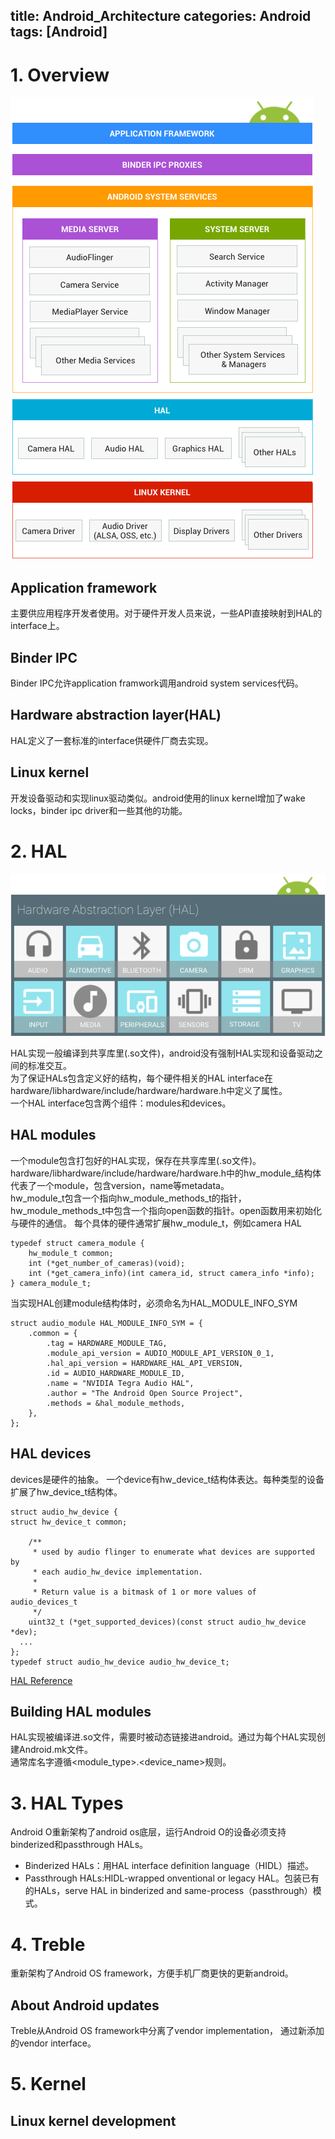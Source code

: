title: Android_Architecture
categories: Android
tags: [Android]
---

# 1. Overview
![](/images/ape_fwk_all.png)

## Application framework
主要供应用程序开发者使用。对于硬件开发人员来说，一些API直接映射到HAL的interface上。

## Binder IPC
Binder IPC允许application framwork调用android system services代码。

## Hardware abstraction layer(HAL)
HAL定义了一套标准的interface供硬件厂商去实现。

## Linux kernel
开发设备驱动和实现linux驱动类似。android使用的linux kernel增加了wake locks，binder ipc driver和一些其他的功能。

# 2. HAL
![](/images/ape_fwk_hal.png)

HAL实现一般编译到共享库里(.so文件)，android没有强制HAL实现和设备驱动之间的标准交互。   
为了保证HALs包含定义好的结构，每个硬件相关的HAL interface在hardware/libhardware/include/hardware/hardware.h中定义了属性。   
一个HAL interface包含两个组件：modules和devices。

## HAL modules
一个module包含打包好的HAL实现，保存在共享库里(.so文件)。   
hardware/libhardware/include/hardware/hardware.h中的hw_module_结构体代表了一个module，包含version，name等metadata。  
hw\_module\_t包含一个指向hw\_module\_methods\_t的指针，hw\_module\_methods\_t中包含一个指向open函数的指针。open函数用来初始化与硬件的通信。
每个具体的硬件通常扩展hw\_module\_t，例如camera HAL

	typedef struct camera_module {
    	hw_module_t common;
    	int (*get_number_of_cameras)(void);
    	int (*get_camera_info)(int camera_id, struct camera_info *info);
	} camera_module_t;

当实现HAL创建module结构体时，必须命名为HAL\_MODULE\_INFO\_SYM

	struct audio_module HAL_MODULE_INFO_SYM = {
	    .common = {
	        .tag = HARDWARE_MODULE_TAG,
	        .module_api_version = AUDIO_MODULE_API_VERSION_0_1,
	        .hal_api_version = HARDWARE_HAL_API_VERSION,
	        .id = AUDIO_HARDWARE_MODULE_ID,
	        .name = "NVIDIA Tegra Audio HAL",
	        .author = "The Android Open Source Project",
	        .methods = &hal_module_methods,
	    },
	};

## HAL devices
devices是硬件的抽象。
一个device有hw\_device\_t结构体表达。每种类型的设备扩展了hw\_device\_t结构体。

	struct audio_hw_device {
    struct hw_device_t common;
	
	    /**
	     * used by audio flinger to enumerate what devices are supported by
	     * each audio_hw_device implementation.
	     *
	     * Return value is a bitmask of 1 or more values of audio_devices_t
	     */
	    uint32_t (*get_supported_devices)(const struct audio_hw_device *dev);
	  ...
	};
	typedef struct audio_hw_device audio_hw_device_t;

[HAL Reference](https://source.android.com/reference/hal/)

## Building HAL modules
HAL实现被编译进.so文件，需要时被动态链接进android。通过为每个HAL实现创建Android.mk文件。   
通常库名字遵循<module_type>.<device_name>规则。

# 3. HAL Types
Android O重新架构了android os底层，运行Android O的设备必须支持binderized和passthrough HALs。

- Binderized HALs：用HAL interface definition language（HIDL）描述。
- Passthrough HALs:HIDL-wrapped onventional or legacy HAL。包装已有的HALs，serve HAL in binderized and same-process（passthrough）模式。

# 4. Treble
重新架构了Android OS framework，方便手机厂商更快的更新android。

## About Android updates
Treble从Android OS framework中分离了vendor implementation， 通过新添加的vendor interface。

# 5. Kernel

## Linux kernel development
